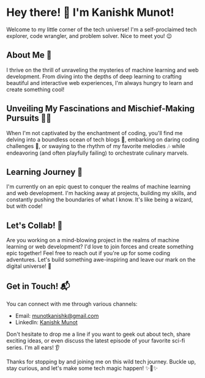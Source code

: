 # Hey there! 👋 I'm Kanishk Munot!

Welcome to my little corner of the tech universe! I'm a self-proclaimed tech explorer, code wrangler, and problem solver. Nice to meet you! 😉

## About Me 🌟

I thrive on the thrill of unraveling the mysteries of machine learning and web development. From diving into the depths of deep learning to crafting beautiful and interactive web experiences, I'm always hungry to learn and create something cool!

## Unveiling My Fascinations and Mischief-Making Pursuits 🌌🎩

When I'm not captivated by the enchantment of coding, you'll find me delving into a boundless ocean of tech blogs 🌊, embarking on daring coding challenges 🧪, or swaying to the rhythm of my favorite melodies 🎶 while endeavoring (and often playfully failing) to orchestrate culinary marvels.

## Learning Journey 🚀

I'm currently on an epic quest to conquer the realms of machine learning and web development. I'm hacking away at projects, building my skills, and constantly pushing the boundaries of what I know. It's like being a wizard, but with code!

## Let's Collab! 🤝

Are you working on a mind-blowing project in the realms of machine learning or web development? I'd love to join forces and create something epic together! Feel free to reach out if you're up for some coding adventures. Let's build something awe-inspiring and leave our mark on the digital universe! 💪

## Get in Touch! 📬

You can connect with me through various channels:
- Email: [munotkanishk@gmail.com](mailto:munotkanishk@gmail.com)
- LinkedIn: [Kanishk Munot](https://www.linkedin.com/in/kanishk-munot-11b34b24b/)

Don't hesitate to drop me a line if you want to geek out about tech, share exciting ideas, or even discuss the latest episode of your favorite sci-fi series. I'm all ears! 👂

Thanks for stopping by and joining me on this wild tech journey. Buckle up, stay curious, and let's make some tech magic happen! ✨🔮✨

